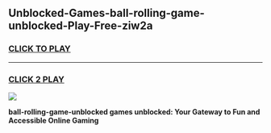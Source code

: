 
## Unblocked-Games-ball-rolling-game-unblocked-Play-Free-ziw2a
<h3>
<a href="https://premium76.site?title=ball-rolling-game-unblocked&ref=18A1">CLICK TO PLAY</a></h3>
<hr>

<h3>
<a href="https://premium76.site?title=ball-rolling-game-unblocked&ref=18A1">CLICK 2 PLAY</a>
  
</h3>

<a href="https://premium76.site?title=ball-rolling-game-unblocked&ref=18A1"><img src="https://clearcache.store/games.png"></a>


**ball-rolling-game-unblocked games unblocked: Your Gateway to Fun and Accessible Online Gaming**
